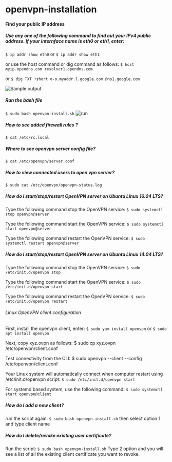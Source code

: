 # openvpn-installation

#### Find your public IP address

##### Use any one of the following command to find out your IPv4 public address. If your internface name is eth0 or eth1, enter:
`$ ip addr show eth0`
or
`$ ip addr show eth1`

or use the host command or dig command as follows:
`$ host myip.opendns.com resolver1.opendns.com`

or
`$ dig TXT +short o-o.myaddr.l.google.com @ns1.google.com`

![Sample output](https://www.cyberciti.biz/media/new/faq/2016/06/my-public-ip.jpg)

##### Run the bash file
`$ sudo bash openvpn-install.sh`
![run](https://www.cyberciti.biz/media/new/faq/2016/06/openvpn-setup.jpg)

##### How to see added firewall rules ?
`$ cat /etc/rc.local`

##### Where to see openvpn server config file?
`$ cat /etc/openvpn/server.conf`

##### How to view connected users to open vpn server?
`$ sudo cat /etc/openvpn/openvpn-status.log`

##### How do I start/stop/restart OpenVPN server on Ubuntu Linux 16.04 LTS?

Type the following command stop the OpenVPN service:
`$ sudo systemctl stop openvpn@server`

Type the following command start the OpenVPN service:
`$ sudo systemctl start openvpn@server`

Type the following command restart the OpenVPN service:
`$ sudo systemctl restart openvpn@server`

##### How do I start/stop/restart OpenVPN server on Ubuntu Linux 14.04 LTS?

Type the following command stop the OpenVPN service:
`$ sudo /etc/init.d/openvpn stop`

Type the following command start the OpenVPN service:
`$ sudo /etc/init.d/openvpn start`

Type the following command restart the OpenVPN service:
`$ sudo /etc/init.d/openvpn restart`

###### Linux OpenVPN client configuration

First, install the openvpn client, enter:
`$ sudo yum install openvpn`
or
`$ sudo apt install openvpn`

Next, copy xyz.ovpn as follows:
$ sudo cp xyz.ovpn /etc/openvpn/client.conf

Test connectivity from the CLI:
$ sudo openvpn --client --config /etc/openvpn/client.conf

Your Linux system will automatically connect when computer restart using /etc/init.d/openvpn script:
`$ sudo /etc/init.d/openvpn start`

For systemd based system, use the following command:
`$ sudo systemctl start openvpn@client`

##### How do I add a new client?
run the script again:
`$ sudo bash openvpn-install.sh`
then select option 1 and type client name

##### How do I delete/revoke existing user certificate?
Run the script:
`$ sudo bash openvpn-install.sh`
Type 2 option and you will see a list of all the existing client certificate you want to revoke.
